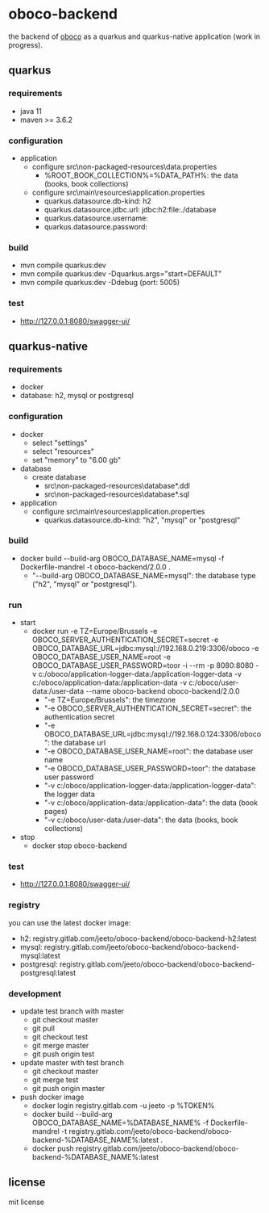 # oboco-backend

the backend of [oboco](https://gitlab.com/jeeto/oboco) as a quarkus and quarkus-native application (work in progress).

## quarkus

### requirements

- java 11
- maven >= 3.6.2

### configuration

- application
	- configure src\non-packaged-resources\data.properties
		- %ROOT_BOOK_COLLECTION%=%DATA_PATH%: the data (books, book collections)
	- configure src\main\resources\application.properties
		- quarkus.datasource.db-kind: h2
		- quarkus.datasource.jdbc.url: jdbc:h2:file:./database
		- quarkus.datasource.username: 
		- quarkus.datasource.password: 

### build

- mvn compile quarkus:dev
- mvn compile quarkus:dev -Dquarkus.args="start=DEFAULT"
- mvn compile quarkus:dev -Ddebug (port: 5005)

### test

- http://127.0.0.1:8080/swagger-ui/

## quarkus-native

### requirements

- docker
- database: h2, mysql or postgresql

### configuration

- docker
	- select "settings"
	- select "resources"
	- set "memory" to "6.00 gb"
- database
	- create database
		- src\non-packaged-resources\database*.ddl
		- src\non-packaged-resources\database*.sql
- application
	- configure src\main\resources\application.properties
		- quarkus.datasource.db-kind: "h2", "mysql" or "postgresql"

### build

- docker build --build-arg OBOCO_DATABASE_NAME=mysql -f Dockerfile-mandrel -t oboco-backend/2.0.0 .
	- "--build-arg OBOCO_DATABASE_NAME=mysql": the database type ("h2", "mysql" or "postgresql").

### run

- start
	- docker run -e TZ=Europe/Brussels -e OBOCO_SERVER_AUTHENTICATION_SECRET=secret -e OBOCO_DATABASE_URL=jdbc:mysql://192.168.0.219:3306/oboco -e OBOCO_DATABASE_USER_NAME=root -e OBOCO_DATABASE_USER_PASSWORD=toor -i --rm -p 8080:8080 -v c:/oboco/application-logger-data:/application-logger-data -v c:/oboco/application-data:/application-data -v c:/oboco/user-data:/user-data --name oboco-backend oboco-backend/2.0.0
		- "-e TZ=Europe/Brussels": the timezone
		- "-e OBOCO_SERVER_AUTHENTICATION_SECRET=secret": the authentication secret
		- "-e OBOCO_DATABASE_URL=jdbc:mysql://192.168.0.124:3306/oboco": the database url
		- "-e OBOCO_DATABASE_USER_NAME=root": the database user name
		- "-e OBOCO_DATABASE_USER_PASSWORD=toor": the database user password
		- "-v c:/oboco/application-logger-data:/application-logger-data": the logger data
		- "-v c:/oboco/application-data:/application-data": the data (book pages)
		- "-v c:/oboco/user-data:/user-data": the data (books, book collections)
- stop
	- docker stop oboco-backend

### test

- http://127.0.0.1:8080/swagger-ui/

### registry

you can use the latest docker image:
- h2: registry.gitlab.com/jeeto/oboco-backend/oboco-backend-h2:latest
- mysql: registry.gitlab.com/jeeto/oboco-backend/oboco-backend-mysql:latest
- postgresql: registry.gitlab.com/jeeto/oboco-backend/oboco-backend-postgresql:latest

### development

- update test branch with master
	- git checkout master
	- git pull
	- git checkout test
	- git merge master
	- git push origin test
- update master with test branch
	- git checkout master
	- git merge test
	- git push origin master
- push docker image
	- docker login registry.gitlab.com -u jeeto -p %TOKEN%
	- docker build --build-arg OBOCO_DATABASE_NAME=%DATABASE_NAME% -f Dockerfile-mandrel -t registry.gitlab.com/jeeto/oboco-backend/oboco-backend-%DATABASE_NAME%:latest .
	- docker push registry.gitlab.com/jeeto/oboco-backend/oboco-backend-%DATABASE_NAME%:latest

## license

mit license